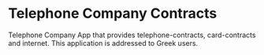# Telephone Company Contracts
Telephone Company App that provides telephone-contracts, card-contracts and internet. 
This application is addressed to Greek users.

